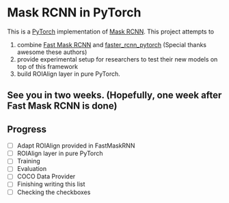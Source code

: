 # Mask RCNN in PyTorch
This is a [PyTorch](https://github.com/pytorch/pytorch) implementation of [Mask RCNN](https://arxiv.org/abs/1703.06870).
This project attempts to
1. combine [Fast Mask RCNN](https://github.com/CharlesShang/FastMaskRCNN) 
and [faster_rcnn_pytorch](https://github.com/longcw/faster_rcnn_pytorch) (Special thanks awesome these authors)
2. provide experimental setup for researchers to test their new models on top of this framework
3. build ROIAlign layer in pure PyTorch.

## See you in two weeks. (Hopefully, one week after Fast Mask RCNN is done)

## Progress
- [ ] Adapt ROIAlign provided in FastMaskRNN
- [ ] ROIAlign layer in pure PyTorch
- [ ] Training
- [ ] Evaluation
- [ ] COCO Data Provider
- [ ] Finishing writing this list
- [ ] Checking the checkboxes
